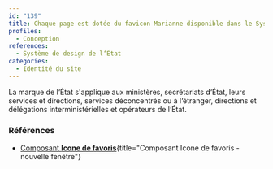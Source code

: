 ```yaml
---
id: "139"
title: Chaque page est dotée du favicon Marianne disponible dans le Système de design de l‘État
profiles:
  - Conception
references:
  - Système de design de l‘État
categories:
  - Identité du site
---
```


La marque de l‘État s'applique aux ministères, secrétariats d‘État, leurs services et directions, services déconcentrés ou à l‘étranger, directions et délégations interministérielles et opérateurs de l‘État.

### Références

* [Composant **Icone de favoris**](https://www.systeme-de-design.gouv.fr/elements-d-interface/composants/icones-de-favoris){title="Composant Icone de favoris - nouvelle fenêtre"}


